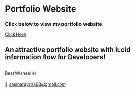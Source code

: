 # Portfolio Website

### Click below to view my portfolio website
[Click Here](https://sam-98.github.io/)

## An attractive portfolio website with lucid information flow for Developers!


<p align="center"> 
  <kbd>
  	<a href="https://sam-98.github.io/" target="_blank">
		<img src=""></img>
	</a>
  </kbd>
</p>

Best Wishes! :+1: 

:e-mail: samnarayana98@gmail.com
